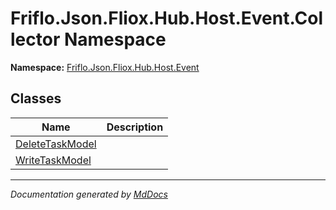 ﻿<!--  
  <auto-generated>   
    The contents of this file were generated by a tool.  
    Changes to this file may be list if the file is regenerated  
  </auto-generated>   
-->

# Friflo.Json.Fliox.Hub.Host.Event.Collector Namespace

**Namespace:** [Friflo.Json.Fliox.Hub.Host.Event](../index.md)  

## Classes

| Name                                        | Description |
| ------------------------------------------- | ----------- |
| [DeleteTaskModel](DeleteTaskModel/index.md) |             |
| [WriteTaskModel](WriteTaskModel/index.md)   |             |

___

*Documentation generated by [MdDocs](https://github.com/ap0llo/mddocs)*
